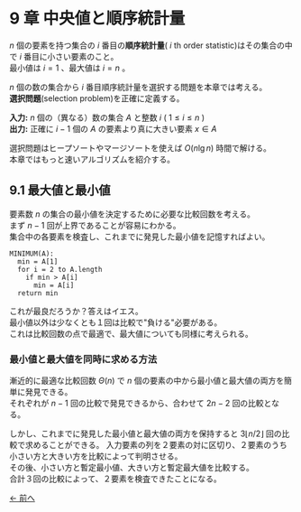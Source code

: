 # 9 章 中央値と順序統計量

$n$ 個の要素を持つ集合の $i$ 番目の**順序統計量**( $i$ th order statistic)はその集合の中で $i$ 番目に小さい要素のこと。  
最小値は $i = 1$ 、最大値は $i = n$ 。

$n$ 個の数の集合から $i$ 番目順序統計量を選択する問題を本章では考える。  
**選択問題**(selection problem)を正確に定義する。

**入力:** $n$ 個の（異なる）数の集合 $A$ と整数 $i$ ( $1 \le i \le n$ )  
**出力:** 正確に $i - 1$ 個の $A$ の要素より真に大きい要素 $x \in A$

選択問題はヒープソートやマージソートを使えば $O(n\lg n)$ 時間で解ける。  
本章ではもっと速いアルゴリズムを紹介する。

## 9.1 最大値と最小値

要素数 $n$ の集合の最小値を決定するために必要な比較回数を考える。  
まず $n - 1$ 回が上界であることが容易にわかる。  
集合中の各要素を検査し、これまでに発見した最小値を記憶すればよい。

```pseudo
MINIMUM(A):
  min = A[1]
  for i = 2 to A.length
    if min > A[i]
      min = A[i]
  return min
```

これが最良だろうか？答えはイエス。  
最小値以外は少なくとも１回は比較で"負ける"必要がある。  
これは比較回数の点で最適で、最大値についても同様に考えられる。

### 最小値と最大値を同時に求める方法

漸近的に最適な比較回数 $\Theta(n)$ で $n$ 個の要素の中から最小値と最大値の両方を簡単に発見できる。  
それぞれが $n - 1$ 回の比較で発見できるから、合わせて $2n - 2$ 回の比較となる。

しかし、これまでに発見した最小値と最大値の両方を保持すると $3 \lfloor n/2 \rfloor$ 回の比較で求めることができる。
入力要素の列を２要素の対に区切り、２要素のうち小さい方と大きい方を比較によって判明させる。  
その後、小さい方と暫定最小値、大きい方と暫定最大値を比較する。  
合計３回の比較によって、２要素を検査できたことになる。

[← 前へ](../ch08/note.md)
